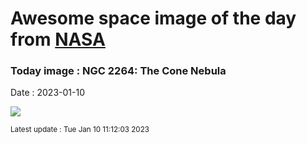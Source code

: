 
# Awesome space image of the day from [NASA](https://api.nasa.gov/)

### Today image : NGC 2264: The Cone Nebula
Date : 2023-01-10

![](https://apod.nasa.gov/apod/image/2301/ConeNebula_Dieterich_960.jpg)

<small>Latest update : Tue Jan 10 11:12:03 2023</small>
        